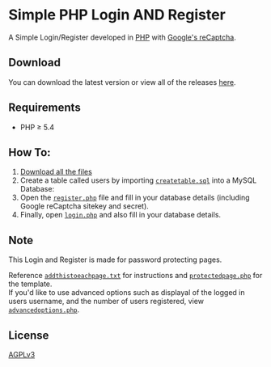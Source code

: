 # Simple PHP Login AND Register

A Simple Login/Register developed in [PHP](https://secure.php.net/) with [Google's reCaptcha](https://www.google.com/recaptcha/admin).

## Download

You can download the latest version or view all of the releases [here](https://github.com/henry7720/PHP-Login-AND-Register/releases).

## Requirements

* PHP ≥ 5.4

## How To:

1. [Download all the files](https://github.com/henry7720/PHP-Login-AND-Register/archive/master.zip)
2. Create a table called users by importing [`createtable.sql`](createtable.sql) into a MySQL Database:
3. Open the [`register.php`](register.php) file and fill in your database details (including Google reCaptcha sitekey and secret).
4. Finally, open [`login.php`](login.php) and also fill in your database details.

## Note

This Login and Register is made for password protecting pages.

Reference [`addthistoeachpage.txt`](addthistoeachpage.txt) for instructions and [`protectedpage.php`](protectedpage.php) for the template.<br> If you'd like to use advanced options such as displayal of the logged in users username, and the number of users registered, view [`advancedoptions.php`](advancedoptions.php).

## License

[AGPLv3](LICENSE)
